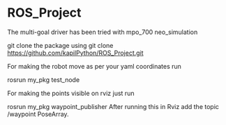 # ROS_Project

The multi-goal driver has been tried with mpo_700 neo_simulation

git clone the package using 
git clone https://github.com/kapilPython/ROS_Project.git

For making the robot move as per your yaml coordinates run

rosrun my_pkg test_node

For making the points visible on rviz just run 

rosrun my_pkg waypoint_publisher
After running this in Rviz add the topic /waypoint PoseArray.
